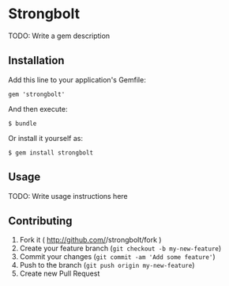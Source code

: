 # Strongbolt

TODO: Write a gem description

## Installation

Add this line to your application's Gemfile:

    gem 'strongbolt'

And then execute:

    $ bundle

Or install it yourself as:

    $ gem install strongbolt

## Usage

TODO: Write usage instructions here

## Contributing

1. Fork it ( http://github.com/<my-github-username>/strongbolt/fork )
2. Create your feature branch (`git checkout -b my-new-feature`)
3. Commit your changes (`git commit -am 'Add some feature'`)
4. Push to the branch (`git push origin my-new-feature`)
5. Create new Pull Request
